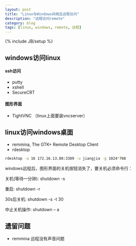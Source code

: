 ```yaml
---
layout: post
title: "Linux与Windows间相互远程访问"
description: "远程访问remote"
category: blog
tags: [linux, windows, remote, 远程]
---
```

{% include JB/setup %}

windows访问linux
-------

#### ssh访问

* putty
* xshell
* SecureCRT

#### 图形界面

* TightVNC
（linux上面要装vncserver）


linux访问windows桌面
------
* remmina, The GTK+ Remote Desktop Client
* rdesktop

~~~bash
rdesktop -a 16 172.16.13.88:3389 -u jiangjia -g 1024*768 
~~~

windows远程后，图形界面的关机按钮消失了，要关机必须命令行：

关机(等待一分钟): shutdown -s

重启: shutdown -r

30s后关机: shutdown -s -t 30

中止关机操作: shutdown – a 

遗留问题
--------
* remmina 远程没有声音问题

